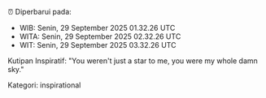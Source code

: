⏰ Diperbarui pada:
- WIB: Senin, 29 September 2025 01.32.26 UTC
- WITA: Senin, 29 September 2025 02.32.26 UTC
- WIT: Senin, 29 September 2025 03.32.26 UTC

Kutipan Inspiratif:
"You weren't just a star to me, you were my whole damn sky."


Kategori: inspirational

